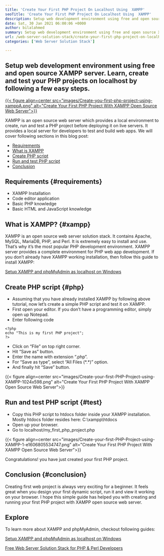 ```yaml
---
title: 'Create Your First PHP Project On Localhost Using  XAMPP'
seoTitle: 'Create Your First PHP Project On Localhost Using  XAMPP'
description: Setup web development environment using free and open source web server XAMPP. Create and test your PHP projects on localhost by following a few easy steps.
date: Sat, 30 Jan 2021 06:00:06 +0000
author: bilalahmed
summary: Setup web development environment using free and open source XAMPP server. Learn, create and test your PHP projects on localhost by following a few easy steps.
url: /web-server-solution-stack/create-your-first-php-project-on-localhost-using-xampp/
categories: ['Web Server Solution Stack']

---
```

## Setup web development environment using free and open source XAMPP server. Learn, create and test your PHP projects on localhost by following a few easy steps.

[{{< figure align=center src="images/Create-you-first-php-project-using-xamppA.png" alt="Create Your First PHP Project With XAMPP Open Source Web Server">}}][1] 

XAMPP is an open source web server which provides a local environment to create, run and test a PHP project before deploying it on live servers. It provides a local server for developers to test and build web apps. We will cover following sections in this blog post:

  * [Requirements][2]
  * [What is XAMPP][3]
  * [Create PHP script][4]
  * [Run and test PHP script][5]
  * [Conclusion][6]

## Requirements {#requirements}

  * XAMPP Installation
  * Code editor application
  * Basic PHP knowledge
  * Basic HTML and JavaScript knowledge

## What is XAMPP? {#xampp}

XAMPP is an open source web server solution stack. It contains Apache, MySQL, MariaDB, PHP, and Perl. It is extremely easy to install and use. That’s why it’s the most popular PHP development environment. XAMPP server provides a complete environment for PHP web app development. If you don’t already have XAMPP working installation, then follow this guide to install XAMPP:

[Setup XAMPP and phpMyAdmin as localhost on Windows][7]

## Create PHP script {#php}

  * Assuming that you have already installed XAMPP by following above tutorial, now let’s create a simple PHP script and test it on XAMPP.
  * First open your editor. If you don’t have a programming editor, simply open up Notepad. 
  * Enter following code


```
<?php
echo "This is my first PHP project";
?>
```


  * Click on “File” on top right corner.
  * Hit “Save as” button.
  * Enter the name with extension “.php”.
  * For “Save as type”, select “All Files (\*.\*)” option.
  * And finally hit “Save” button.

{{< figure align=center src="images/Create-your-first-PHP-Project-using-XAMPP-1024x598.png" alt="Create Your First PHP Project With XAMPP Open Source Web Server">}}  

## Run and test PHP script {#test}

  * Copy this PHP script to htdocs folder inside your XAMPP installation. Mostly htdocs folder resides here: C:\xampp\htdocs
  * Open up your browser.
  * Go to localhost/my\_first\_php_project.php 

{{< figure align=center src="images/Create-your-first-PHP-Project-using-XAMPP-1-e1606805534747.png" alt="Create Your First PHP Project With XAMPP Open Source Web Server">}}  

Congratulations! you have just created your first PHP project.

## Conclusion {#conclusion}

Creating first web project is always very exciting for a beginner. It feels great when you design your first dynamic script, run it and view it working on your browser. I hope this simple guide has helped you with creating and running your first PHP project with XAMPP open source web server. 

## Explore

To learn more about XAMPP and phpMyAdmin, checkout following guides:

[Setup XAMPP and phpMyAdmin as localhost on Windows][7]

[Free Web Server Solution Stack for PHP & Perl Developers][1]

 [1]: https://products.containerize.com/solution-stack/xampp
 [2]: #requirements
 [3]: #xampp
 [4]: #php
 [5]: #test
 [6]: #conclusion
 [7]: https://blog.containerize.com/2020/10/26/how-to-setup-xampp-and-phpmyadmin-as-localhost-on-windows/